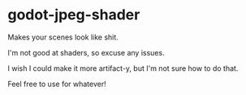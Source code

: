# godot-jpeg-shader

Makes your scenes look like shit. 

I'm not good at shaders, so excuse any issues. 

I wish I could make it more artifact-y, but I'm not sure how to do that. 

Feel free to use for whatever!

